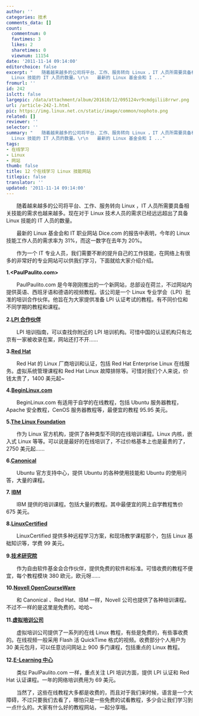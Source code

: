 ```yaml
---
author: ''
categories: 技术
comments_data: []
count:
  commentnum: 0
  favtimes: 3
  likes: 2
  sharetimes: 0
  viewnum: 11154
date: '2011-11-14 09:14:00'
editorchoice: false
excerpt: "　　随着越来越多的公司将平台、工作、服务转向 Linux ，IT 人员所需要具备相关技能的需求也越来越多。现在对于 Linux 技术人员的需求已经远远超出了具备
  Linux 技能的 IT 人员的数量。\r\n　　最新的 Linux 基金会和 I ..."
fromurl: ''
id: 242
islctt: false
largepic: /data/attachment/album/201610/12/095124vr9cmdgilii8rrwr.png
url: /article-242-1.html
pic: https://img.linux.net.cn/static/image/common/nophoto.png
related: []
reviewer: ''
selector: ''
summary: "　　随着越来越多的公司将平台、工作、服务转向 Linux ，IT 人员所需要具备相关技能的需求也越来越多。现在对于 Linux 技术人员的需求已经远远超出了具备
  Linux 技能的 IT 人员的数量。\r\n　　最新的 Linux 基金会和 I ..."
tags:
- 在线学习
- Linux
- 网站
thumb: false
title: 12 个在线学习 Linux 技能网站
titlepic: false
translator: ''
updated: '2011-11-14 09:14:00'
---
```


　　随着越来越多的公司将平台、工作、服务转向 Linux ，IT 人员所需要具备相关技能的需求也越来越多。现在对于 Linux 技术人员的需求已经远远超出了具备 Linux 技能的 IT 人员的数量。


　　最新的 Linux 基金会和 IT 职业网站 Dice.com 的报告中表明，今年的 Linux 技能工作人员的需求率为 31%，而这一数字在去年为 20%。


　　作为一个 IT 专业人员，我们需要不断的提升自己的工作技能，在网络上有很多的非常好的专业网站可以供我们学习，下面就给大家介绍介绍。


**1.<PaulPaulito.com>**


　　PaulPaulito.com 是今年刚刚推出的一个新网站，总部设在荷兰，不过网站内提供英语、西班牙语和德语的视频教程。该公司是一个 Linux 专业学会（LPI）批准的培训合作伙伴。他旨在为大家提供准备 LPI 认证考试的教程。有不同价位和不同学期的教程和课程。


**2.[LPI 合作伙伴](http://cs.lpi.org/caf/Xamman/partner)**


　　LPI 培训指南，可以查找你附近的 LPI 培训机构。可惜中国的认证机构只有北京有一家被收录在案，网站还打不开……


**3.[Red Hat](http://www.redhat.com/promo/training/)**


　　Red Hat 的 Linux 厂商培训和认证，包括 Red Hat Enterprise Linux 在线服务。虚拟系统管理课程和 Red Hat Linux 故障排除等。可惜对我们个人来说，价钱太贵了，1400 美元起~  
  
**4.[BeginLinux.com](http://beginlinux.com/web/index.php?app=ecom&ns=catshow&ref=onlinecourses&sid=4a9gip0e5e24304171d044dtwe20mgbp)**


　　BeginLinux.com 有适用于自学的在线教程，包括 Ubuntu 服务器教程，Apache 安全教程，CenOS 服务器教程等，最便宜的教程 95.95 美元。


**5.[The Linux Foundation](https://training.linuxfoundation.org/courses/search?course=all&location=Online)**


　　作为 Linux 官方机构，提供了各种类型不同的在线培训课程。Linux 内核，嵌入式 Linux 等等。可以说是最好的在线培训了，不过价格基本上也是最贵的了，2750 美元起……


**6.[Canonical](http://www.ubuntu.com/support/training/course-types)**


　　Ubuntu 官方支持中心，提供 Ubuntu 的各种使用技能和 Ubuntu 的使用问答，大量的课程。


**7. [IBM](http://www-304.ibm.com/jct03001c/services/learning/ites.wss/us/en?pageType=course_list&subChapter=5068&subChapterInd=C&region=us&subChapterName=Linux,+UNIX,+and+Open+Source&country=us&language=en&webLanguage=en&externalPrivate=y&externalPublic=y&mediaId=&deliveryMethod=)**


　　IBM 提供的培训课程。包括大量的教程。其中最便宜的网上自学教程售价 675 美元。  
  
**8.[LinuxCertified](http://www.linuxcertified.com/distance_learning.html)**  
  
　　LinuxCertified 提供多种远程学习方案，和现场教学课程那个，包括 Linux 基础知识等，学费 99 美元。  
  
**9.[技术研究院](https://ftacademy.org/courses/programme)**  
  
　　作为自由软件基金会合作伙伴，提供免费的软件和标准。可惜收费的教程不便宜，每个教程模块 380 欧元，欧元呀……  
  
**10.[Novell OpenCourseWare](http://ocw.novell.com/)**


　　和 Canonical 、Red Hat、IBM 一样，Novell 公司也提供了各种培训课程。不过不一样的是这里是免费的。哈哈~


**11.[虚拟培训公司](http://www.vtc.com/products/Introduction-to-Linux-tutorials.htm)**


　　虚拟培训公司提供了一系列的在线 Linux 教程，有些是免费的，有些事收费的。在线视频一般采用 Flash 活 QuickTime 格式的视频。收费部分个人用户为 30 美元包月，可以任意访问网站上 900 多门课程，包括重点的 Linux 教程。


**12.[E-Learning 中心](http://www.e-learningcenter.com/linux.htm)**


　　类似 PaulPaulito.com 一样，重点关注 LPI 培训方面，提供 LPI 认证和 Red Hat 认证课程。一年的网络培训费用为 69 美元。


　　当然了，这些在线教程大多都是收费的，而且对于我们来时候，语言是一个大障碍，不过只要我们去看了，哪怕只是一些免费的试看教程，多少会让我们学习到一点什么的。大家有什么好的教程网站，一起分享哦。